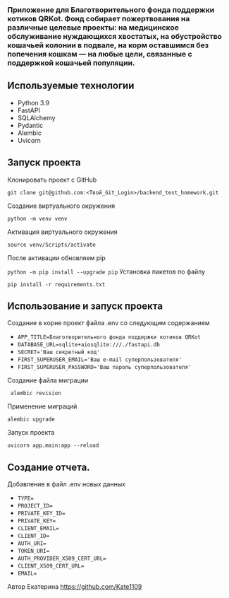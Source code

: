 ### Приложение для Благотворительного фонда поддержки котиков QRKot. Фонд собирает пожертвования на различные целевые проекты: на медицинское обслуживание нуждающихся хвостатых, на обустройство кошачьей колонии в подвале, на корм оставшимся без попечения кошкам — на любые цели, связанные с поддержкой кошачьей популяции.

## Используемые технологии
* Python 3.9
* FastAPI
* SQLAlchemy
* Pydantic
* Alembic
* Uvicorn

## Запуск проекта
Клонировать проект с GitHub

```git clone git@github.com:<Твой_Git_Login>/backend_test_homework.git ```

Создание виртуального окружения

```python -m venv venv ```

Активация виртуального окружения

```source venv/Scripts/activate ```

После активации обновляем pip

``` python -m pip install --upgrade pip ```
Установка пакетов по файлу

```pip install -r requirements.txt ```

## Использование и запуск проекта
Создание в корне проект файла .env со следующим содержанием
* ```APP_TITLE=Благотворительного фонда поддержки котиков QRKot```
* ```DATABASE_URL=sqlite+aiosqlite:///./fastapi.db```
* ```SECRET='Ваш секретный код'```
* ```FIRST_SUPERUSER_EMAIL='Ваш e-mail суперпользователя'```
* ```FIRST_SUPERUSER_PASSWORD='Ваш пароль суперпользователя' ```

Создание файла миграции

``` alembic revision```

Применение миграций

```alembic upgrade ```

Запуск проекта

```uvicorn app.main:app --reload ```

## Создание отчета.
Добавление в файл .env новых данных
* ```TYPE=```
* ```PROJECT_ID=```
* ```PRIVATE_KEY_ID=```
* ```PRIVATE_KEY=```
* ```CLIENT_EMAIL=```
* ```CLIENT_ID=```
* ```AUTH_URI=```
* ```TOKEN_URI=```
* ```AUTH_PROVIDER_X509_CERT_URL=```
* ```CLIENT_X509_CERT_URL=```
* ```EMAIL=``` 

Автор
Екатерина https://github.com/Kate1109

